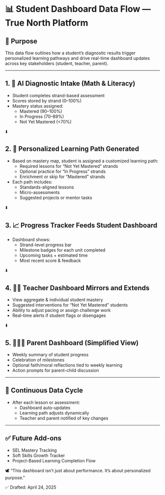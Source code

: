 # 📊 Student Dashboard Data Flow — True North Platform

## 🎯 Purpose
This data flow outlines how a student’s diagnostic results trigger personalized learning pathways and drive real-time dashboard updates across key stakeholders (student, teacher, parent).

---

## 1. 🧠 AI Diagnostic Intake (Math & Literacy)
- Student completes strand-based assessment
- Scores stored by strand (0–100%)
- Mastery status assigned:
  - Mastered (90–100%)
  - In Progress (70–89%)
  - Not Yet Mastered (<70%)

⬇️

## 2. 🎯 Personalized Learning Path Generated
- Based on mastery map, student is assigned a customized learning path:
  - Required lessons for “Not Yet Mastered” strands
  - Optional practice for “In Progress” strands
  - Enrichment or skip for “Mastered” strands
- Each path includes:
  - Standards-aligned lessons
  - Micro-assessments
  - Suggested projects or mentor tasks

⬇️

## 3. 📈 Progress Tracker Feeds Student Dashboard
- Dashboard shows:
  - Strand-level progress bar
  - Milestone badges for each unit completed
  - Upcoming tasks + estimated time
  - Most recent score & feedback

⬇️

## 4. 👨‍🏫 Teacher Dashboard Mirrors and Extends
- View aggregate & individual student mastery
- Suggested interventions for “Not Yet Mastered” students
- Ability to adjust pacing or assign challenge work
- Real-time alerts if student flags or disengages

⬇️

## 5. 👨‍👩‍👧 Parent Dashboard (Simplified View)
- Weekly summary of student progress
- Celebration of milestones
- Optional faith/moral reflections tied to weekly learning
- Action prompts for parent-child discussion

---

## 🔄 Continuous Data Cycle
- After each lesson or assessment:
  - Dashboard auto-updates
  - Learning path adjusts dynamically
  - Teacher and parent notified of key changes

---

## ✅ Future Add-ons
- SEL Mastery Tracking
- Soft Skills Growth Tracker
- Project-Based Learning Completion Flow

🕊️ “This dashboard isn’t just about performance. It’s about personalized purpose.”

✅ Drafted: April 24, 2025

